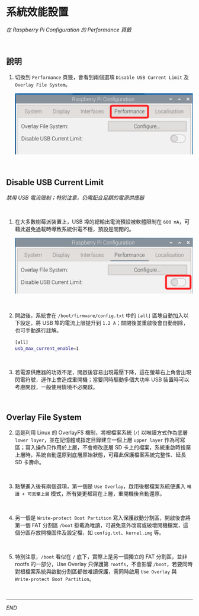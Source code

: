 # 系統效能設置

_在 Raspberry Pi Configuration 的 Performance 頁籤_

<br>

## 說明

1. 切換到 `Performance` 頁籤，會看到兩個選項 `Disable USB Current Limit` 及 `Overlay File System`。

    ![](images/img_247.png)

<br>

## Disable USB Current Limit

_禁用 USB 電流限制；特別注意，仍需配合足額的電源供應器_

<br>

1. 在大多數樹莓派裝置上，USB 埠的總輸出電流預設被軟體限制在 `600 mA`，可藉此避免過載時導致系統供電不穩，預設是關閉的。

    ![](images/img_248.png)

<br>

2. 開啟後，系統會在 `/boot/firmware/config.txt` 中的 `[all]` 區塊自動加入以下設定，將 USB 埠的電流上限提升到 `1.2 A`；關閉後並重啟後會自動刪除，也可手動進行註解。

    ```bash
    [all]
    usb_max_current_enable=1
    ```

<br>

3. 若電源供應器的功效不足，開啟後容易出現電壓下降，這在螢幕右上角會出現閃電符號，運作上會造成重開機；當要同時驅動多個大功率 USB 裝置時可以考慮開啟，一般使用情境不必開啟。

<br>

## Overlay File System

2. 這是利用 Linux 的 OverlayFS 機制，將根檔案系統 (`/`) 以唯讀方式作為底層 `lower layer`，並在記憶體或指定目錄建立一個上層 `upper layer` 作為可寫區；寫入操作只作用於上層，不會修改底層 SD 卡上的檔案，系統重啟時捨棄上層時，系統自動還原到底層原始狀態，可藉此保護檔案系統完整性、延長 SD 卡壽命。

<br>

3. 點擊進入後有兩個選項，第一個是 `Use Overlay`，啟用後根檔案系統便進入 `唯讀 + 可丟棄上層` 模式，所有變更都寫在上層，重開機後自動還原。

<br>

4. 另一個是 `Write-protect Boot Partition` 寫入保護啟動分割區，開啟後會將第一個 FAT 分割區 `/boot` 掛載為唯讀，可避免意外改寫或破壞開機檔案，這個分區存放開機固件及設定檔，如 `config.txt`、`kernel.img` 等。

<br>

5. 特別注意，`/boot` 看似在 `/` 底下，實際上是另一個獨立的 FAT 分割區，並非 rootfs 的一部分，Use Overlay 只保護第 `rootfs`，不會影響 `/boot`，若要同時對根檔案系統與啟動分割區都做唯讀保護，需同時啟用 `Use Overlay` 與 `Write-protect Boot Partition`。

<br>

___

_END_